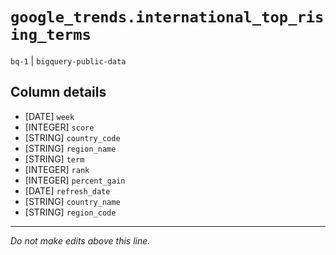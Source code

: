 # `google_trends.international_top_rising_terms`
`bq-1` | `bigquery-public-data`

## Column details
* [DATE]      `week`
* [INTEGER]   `score`
* [STRING]    `country_code`
* [STRING]    `region_name`
* [STRING]    `term`
* [INTEGER]   `rank`
* [INTEGER]   `percent_gain`
* [DATE]      `refresh_date`
* [STRING]    `country_name`
* [STRING]    `region_code`

-------------------------------------------------------------------------------
*Do not make edits above this line.*
